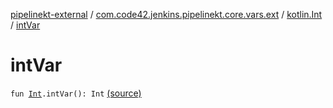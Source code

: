 [pipelinekt-external](../../index.md) / [com.code42.jenkins.pipelinekt.core.vars.ext](../index.md) / [kotlin.Int](index.md) / [intVar](./int-var.md)

# intVar

`fun `[`Int`](https://kotlinlang.org/api/latest/jvm/stdlib/kotlin/-int/index.html)`.intVar(): Int` [(source)](https://github.com/code42/pipelinekt/tree/master/core/src/main/kotlin/com/code42/jenkins/pipelinekt/core/vars/ext/Ext.kt#L13)